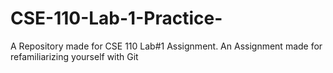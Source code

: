 # CSE-110-Lab-1-Practice-
A Repository made for CSE 110 Lab#1 Assignment. An Assignment made for refamiliarizing yourself with Git
